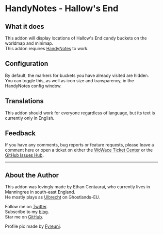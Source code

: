 HandyNotes - Hallow's End
=========================


What it does
------------

This addon will display locations of Hallow's End candy buckets on the worldmap and minimap.  
This addon requires [HandyNotes](http://www.curse.com/addons/wow/handynotes) to work.


Configuration
-------------

By default, the markers for buckets you have already visited are hidden.  
You can toggle this, as well as icon size and transparency, in the HandyNotes config window.


Translations
------------

This addon should work for everyone regardless of language, but its text is currently only in English.


Feedback
--------

If you have any comments, bug reports or feature requests, please leave a comment here or open a ticket on either the [WoWace Ticket Center](http://www.wowace.com/addons/handynotes_hallowsend/tickets/) or the [GitHub Issues Hub](https://github.com/EthanCentaurai/HandyNotes_HallowsEnd/issues).


* * *


About the Author
----------------

This addon was lovingly made by Ethan Centaurai, who currently lives in Manningree in south-east England.  
He mostly plays as [Ulbrecht](http://eu.battle.net/wow/en/character/ghostlands/Ulbrecht/simple) on Ghostlands-EU.

Follow me on [Twitter](http://twitter.com/StevenBlanchard).  
Subscribe to my [blog](http://www.noblewolf.net/).  
Star me on [GitHub](https://github.com/EthanCentaurai).

Profile pic made by [Fyreuni](http://daily-quests.com/comic/).
